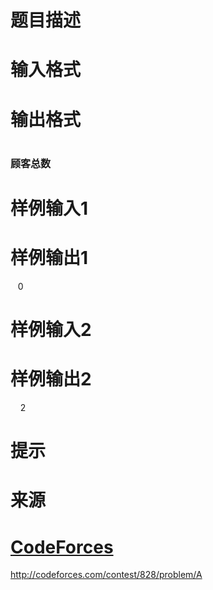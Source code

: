 

# 题目描述



# 输入格式



# 输出格式



# <span style="font-size:16px;">顾客总数</span>



# 样例输入1



# 样例输出1


   0

# 样例输入2



# 样例输出2


    2<br/>

# 提示



# 来源



# <u>CodeForces</u>


<p>
<a href="http://codeforces.com/contest/828/problem/A" target="_blank">http://codeforces.com/contest/828/problem/A</a> 
</p>
<p>
<br/>
</p>
